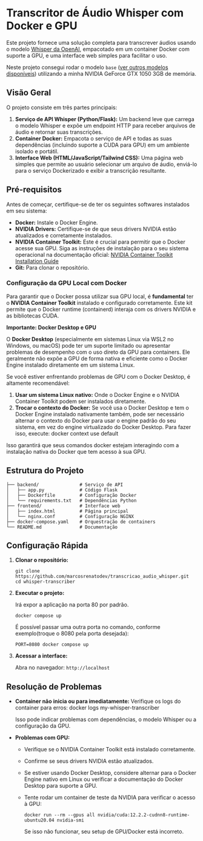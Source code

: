 # **Transcritor de Áudio Whisper com Docker e GPU**

Este projeto fornece uma solução completa para transcrever áudios usando o modelo [Whisper da OpenAI](https://github.com/openai/whisper), empacotado em um container Docker com suporte a GPU, e uma interface web simples para facilitar o uso.

Neste projeto consegui rodar o modelo `base` ([ver outros modelos disponíveis](https://github.com/openai/whisper?tab=readme-ov-file#available-models-and-languages)) utilizando a minha NVIDIA GeForce GTX 1050 3GB de memória.

## **Visão Geral**

O projeto consiste em três partes principais:

1. **Serviço de API Whisper (Python/Flask):** Um backend leve que carrega o modelo Whisper e expõe um endpoint HTTP para receber arquivos de áudio e retornar suas transcrições.
2. **Container Docker:** Empacota o serviço de API e todas as suas dependências (incluindo suporte a CUDA para GPU) em um ambiente isolado e portátil.
3. **Interface Web (HTML/JavaScript/Tailwind CSS):** Uma página web simples que permite ao usuário selecionar um arquivo de áudio, enviá-lo para o serviço Dockerizado e exibir a transcrição resultante.

## **Pré-requisitos**

Antes de começar, certifique-se de ter os seguintes softwares instalados em seu sistema:

* **Docker:** Instale o Docker Engine.
* **NVIDIA Drivers:** Certifique-se de que seus drivers NVIDIA estão atualizados e corretamente instalados.
* **NVIDIA Container Toolkit:** Este é crucial para permitir que o Docker acesse sua GPU. Siga as instruções de instalação para o seu sistema operacional na documentação oficial: [NVIDIA Container Toolkit Installation Guide](https://docs.nvidia.com/datacenter/cloud-native/container-toolkit/install-guide.html)
* **Git:** Para clonar o repositório.

### **Configuração da GPU Local com Docker**

Para garantir que o Docker possa utilizar sua GPU local, é **fundamental** ter o **NVIDIA Container Toolkit** instalado e configurado corretamente. Este kit permite que o Docker runtime (containerd) interaja com os drivers NVIDIA e as bibliotecas CUDA.

**Importante: Docker Desktop e GPU**

O **Docker Desktop** (especialmente em sistemas Linux via WSL2 no Windows, ou macOS) pode ter um suporte limitado ou apresentar problemas de desempenho com o uso direto da GPU para containers. Ele geralmente não expõe a GPU de forma nativa e eficiente como o Docker Engine instalado diretamente em um sistema Linux.

Se você estiver enfrentando problemas de GPU com o Docker Desktop, é altamente recomendável:

1. **Usar um sistema Linux nativo:** Onde o Docker Engine e o NVIDIA Container Toolkit podem ser instalados diretamente.
2. **Trocar o contexto do Docker:** Se você usa o Docker Desktop e tem o Docker Engine instalado nativamente também, pode ser necessário alternar o contexto do Docker para usar o engine padrão do seu sistema, em vez do engine virtualizado do Docker Desktop. Para fazer isso, execute:
   docker context use default

Isso garantirá que seus comandos docker estejam interagindo com a instalação nativa do Docker que tem acesso à sua GPU.

## **Estrutura do Projeto**

    ├── backend/               # Serviço de API
    │   ├── app.py             # Código Flask
    │   ├── Dockerfile         # Configuração Docker
    │   └── requirements.txt   # Dependências Python
    ├── frontend/              # Interface web
    │   ├── index.html         # Página principal
    │   └── nginx.conf         # Configuração NGINX
    ├── docker-compose.yaml    # Orquestração de containers
    └── README.md              # Documentação

## **Configuração Rápida**

1. **Clonar o repositório:**
    ```
    git clone https://github.com/marcosrenatodev/transcricao_audio_whisper.git
    cd whisper-transcriber
    ```

2. **Executar o projeto:**

    Irá expor a aplicação na porta 80 por padrão.
    ```
    docker compose up
    ```
    É possível passar uma outra porta no comando, conforme exemplo(troque o 8080 pela porta desejada):
    ```
    PORT=8080 docker compose up
    ```
3. **Acessar a interface:**

    Abra no navegador: `http://localhost`


## **Resolução de Problemas**

* **Container não inicia ou para imediatamente:** Verifique os logs do container para erros:
  docker logs my-whisper-transcriber

  Isso pode indicar problemas com dependências, o modelo Whisper ou a configuração da GPU.
* **Problemas com GPU:**
  * Verifique se o NVIDIA Container Toolkit está instalado corretamente.
  * Confirme se seus drivers NVIDIA estão atualizados.
  * Se estiver usando Docker Desktop, considere alternar para o Docker Engine nativo em Linux ou verificar a documentação do Docker Desktop para suporte a GPU.
  * Tente rodar um container de teste da NVIDIA para verificar o acesso à GPU:

        docker run --rm --gpus all nvidia/cuda:12.2.2-cudnn8-runtime-ubuntu20.04 nvidia-smi

    Se isso não funcionar, seu setup de GPU/Docker está incorreto.
